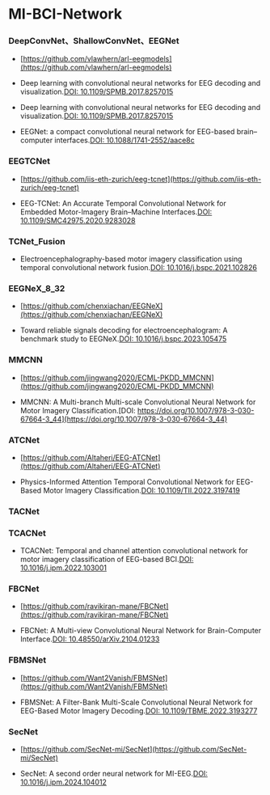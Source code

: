 # MI-BCI-Network


### DeepConvNet、ShallowConvNet、EEGNet
- [https://github.com/vlawhern/arl-eegmodels](https://github.com/vlawhern/arl-eegmodels)
  
- Deep learning with convolutional neural networks for EEG decoding and visualization.[DOI: 10.1109/SPMB.2017.8257015](10.1109/SPMB.2017.8257015)
- Deep learning with convolutional neural networks for EEG decoding and visualization.[DOI: 10.1109/SPMB.2017.8257015](10.1109/SPMB.2017.8257015)
- EEGNet: a compact convolutional neural network for EEG-based brain–computer interfaces.[DOI: 10.1088/1741-2552/aace8c](10.1088/1741-2552/aace8c)

### EEGTCNet
- [https://github.com/iis-eth-zurich/eeg-tcnet](https://github.com/iis-eth-zurich/eeg-tcnet)
  
- EEG-TCNet: An Accurate Temporal Convolutional Network for Embedded Motor-Imagery Brain–Machine Interfaces.[DOI: 10.1109/SMC42975.2020.9283028](10.1109/SMC42975.2020.9283028)

### TCNet_Fusion

- Electroencephalography-based motor imagery classification using temporal convolutional network fusion.[DOI: 10.1016/j.bspc.2021.102826](https://doi.org/10.1016/j.bspc.2021.102826)


### EEGNeX_8_32
- [https://github.com/chenxiachan/EEGNeX](https://github.com/chenxiachan/EEGNeX)
  
- Toward reliable signals decoding for electroencephalogram: A benchmark study to EEGNeX.[DOI: 10.1016/j.bspc.2023.105475](https://doi.org/10.1016/j.bspc.2023.105475)


### MMCNN
- [https://github.com/jingwang2020/ECML-PKDD_MMCNN](https://github.com/jingwang2020/ECML-PKDD_MMCNN)

- MMCNN: A Multi-branch Multi-scale Convolutional Neural Network for Motor Imagery Classification.[DOI: https://doi.org/10.1007/978-3-030-67664-3_44](https://doi.org/10.1007/978-3-030-67664-3_44)


### ATCNet
- [https://github.com/Altaheri/EEG-ATCNet](https://github.com/Altaheri/EEG-ATCNet)

- Physics-Informed Attention Temporal Convolutional Network for EEG-Based Motor Imagery Classification.[DOI: 10.1109/TII.2022.3197419](10.1109/TII.2022.3197419)


### TACNet


### TCACNet
- TCACNet: Temporal and channel attention convolutional network for motor imagery classification of EEG-based BCI.[DOI: 10.1016/j.ipm.2022.103001](10.1016/j.ipm.2022.103001)


### FBCNet
- [https://github.com/ravikiran-mane/FBCNet](https://github.com/ravikiran-mane/FBCNet)

- FBCNet: A Multi-view Convolutional Neural Network for Brain-Computer Interface.[DOI: 10.48550/arXiv.2104.01233](10.48550/arXiv.2104.01233)

### FBMSNet
- [https://github.com/Want2Vanish/FBMSNet](https://github.com/Want2Vanish/FBMSNet)

- FBMSNet: A Filter-Bank Multi-Scale Convolutional Neural Network for EEG-Based Motor Imagery Decoding.[DOI: 10.1109/TBME.2022.3193277](10.1109/TBME.2022.3193277)

### SecNet
- [https://github.com/SecNet-mi/SecNet](https://github.com/SecNet-mi/SecNet)

- SecNet: A second order neural network for MI-EEG.[DOI: 10.1016/j.ipm.2024.104012](10.1016/j.ipm.2024.104012)

